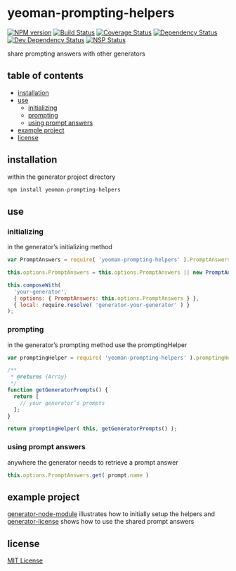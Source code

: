 # yeoman-prompting-helpers
[![NPM version][npm-image]][npm-url] [![Build Status][travis-image]][travis-url] [![Coverage Status][coveralls-image]][coveralls-url] [![Dependency Status][david-dm-image]][david-dm-url] [![Dev Dependency Status][david-dm-dev-image]][david-dm-dev-url] [![NSP Status][nsp-image]][nsp-url]

share prompting answers with other generators

## table of contents
* [installation](#installation)
* [use](#use)
    * [initializing](#initializing)
    * [prompting](#prompting)
    * [using prompt answers](#using-prompt-answers)
* [example project](#example-project)
* [license](#license)

## installation
within the generator project directory
```javascript
npm install yeoman-prompting-helpers
```

## use
### initializing
in the generator’s initializing method
```javascript
var PromptAnswers = require( 'yeoman-prompting-helpers' ).PromptAnswers;

this.options.PromptAnswers = this.options.PromptAnswers || new PromptAnswers();

this.composeWith(
  'your-generator',
  { options: { PromptAnswers: this.options.PromptAnswers } },
  { local: require.resolve( 'generator-your-generator' ) }
);
```

### prompting
in the generator’s prompting method use the promptingHelper
```javascript
var promptingHelper = require( 'yeoman-prompting-helpers' ).promptingHelper;

/**
 * @returns {Array}
 */
function getGeneratorPrompts() {
  return [
    // your generator’s prompts
  ];
}

return promptingHelper( this, getGeneratorPrompts() );
```

### using prompt answers
anywhere the generator needs to retrieve a prompt answer
```javascript
this.options.PromptAnswers.get( prompt.name )
```

## example project
[generator-node-module][generator-node-module-url] illustrates how to initially setup the helpers and [generator-license][generator-license-url] shows how to use the shared prompt answers 

## license
[MIT License][mit-license]

[coveralls-image]: https://coveralls.io/repos/github/dan-nl/yeoman-prompting-helpers/badge.svg?branch=master
[coveralls-url]: https://coveralls.io/github/dan-nl/yeoman-prompting-helpers?branch=master
[david-dm-image]: https://david-dm.org/dan-nl/yeoman-prompting-helpers.svg
[david-dm-url]: https://david-dm.org/dan-nl/yeoman-prompting-helpers
[david-dm-dev-image]: https://david-dm.org/dan-nl/yeoman-prompting-helpers/dev-status.svg
[david-dm-dev-url]: https://david-dm.org/dan-nl/yeoman-prompting-helpers?type=dev
[generator-license-url]: https://github.com/dan-nl/generator-license/blob/master/app/writing.js#L17
[generator-node-module-url]: https://github.com/dan-nl/generator-node-module/blob/master/app/initializing.js#L8
[mit-license]: https://raw.githubusercontent.com/dan-nl/yeoman-prompting-helpers/master/license.txt
[npm-image]: https://img.shields.io/npm/v/yeoman-prompting-helpers.svg
[npm-url]: https://www.npmjs.com/package/yeoman-prompting-helpers
[nsp-image]: https://nodesecurity.io/orgs/githubdan-nl/projects/49dfe596-0412-419d-8aaa-764e46cd9d7b/badge
[nsp-url]: https://nodesecurity.io/orgs/githubdan-nl/projects/49dfe596-0412-419d-8aaa-764e46cd9d7b
[travis-image]: https://travis-ci.org/dan-nl/yeoman-prompting-helpers.svg?branch=master
[travis-url]: https://travis-ci.org/dan-nl/yeoman-prompting-helpers
